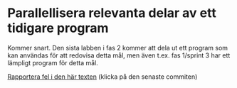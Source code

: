 # Parallellisera relevanta delar av ett tidigare program

Kommer snart. Den sista labben i fas 2 kommer att dela ut ett
program som kan användas för att redovisa detta mål, men även
t.ex. fas 1/sprint 3 har ett lämpligt program för detta mål.

[Rapportera fel i den här texten](https://github.com/IOOPM-UU/achievements/commits/master/L33.md) (klicka på den senaste commiten)